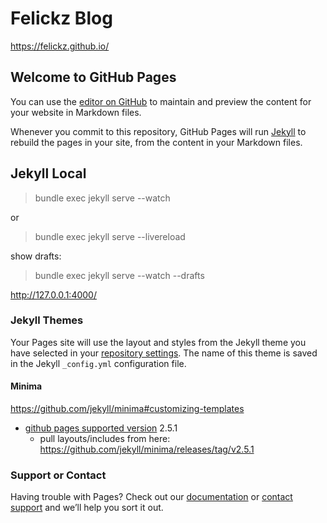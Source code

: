 # Felickz Blog
https://felickz.github.io/

## Welcome to GitHub Pages

You can use the [editor on GitHub](https://github.com/felickz/felickz.github.io/edit/master/README.md) to maintain and preview the content for your website in Markdown files.

Whenever you commit to this repository, GitHub Pages will run [Jekyll](https://jekyllrb.com/) to rebuild the pages in your site, from the content in your Markdown files.

## Jekyll Local
> bundle exec jekyll serve --watch

or 

> bundle exec jekyll serve --livereload

show drafts:
> bundle exec jekyll serve --watch --drafts

http://127.0.0.1:4000/

### Jekyll Themes

Your Pages site will use the layout and styles from the Jekyll theme you have selected in your [repository settings](https://github.com/felickz/felickz.github.io/settings). The name of this theme is saved in the Jekyll `_config.yml` configuration file.

#### Minima
https://github.com/jekyll/minima#customizing-templates
* [github pages supported version](https://pages.github.com/versions/) 2.5.1
  * pull layouts/includes from here: https://github.com/jekyll/minima/releases/tag/v2.5.1

### Support or Contact

Having trouble with Pages? Check out our [documentation](https://help.github.com/categories/github-pages-basics/) or [contact support](https://github.com/contact) and we’ll help you sort it out.
